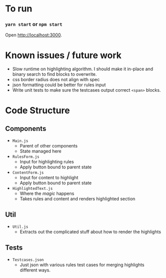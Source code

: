 # To run #
### `yarn start` or `npm start` 

Open [http://localhost:3000](http://localhost:3000).

# Known issues / future work #
* Slow runtime on highlighting algorithm. I should make it in-place and binary search to find blocks to overwrite.
* css border radius does not align with spec
* json formatting could be better for rules input
* Write unit tests to make sure the testcases
output correct `<span>` blocks.

# Code Structure #
## Components ##
* `Main.js`
    - Parent of other components
    - State managed here
* `RulesForm.js`
    - Input for highlighting rules
    - Apply button bound to parent state
* `ContentForm.js`
    - Input for content to highlight
    - Apply button bound to parent state
* `HighlightedText.js`
    - Where the *magic* happens
    - Takes rules and content and renders highlighted section
## Util
* `Util.js`
    - Extracts out the complicated stuff about how to render the highlights

## Tests
* `Testcases.json`  
    - Just json with various rules test cases for merging highlights different ways.
